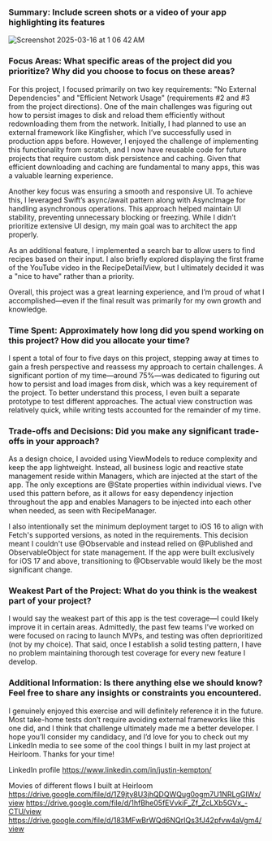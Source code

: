### Summary: Include screen shots or a video of your app highlighting its features
![Screenshot 2025-03-16 at 1 06 42 AM](https://github.com/user-attachments/assets/9df55c9f-80cd-4e85-99d6-016c1a0985cf)


### Focus Areas: What specific areas of the project did you prioritize? Why did you choose to focus on these areas?
For this project, I focused primarily on two key requirements: "No External Dependencies" and "Efficient Network Usage" 
(requirements #2 and #3 from the project directions). One of the main challenges was figuring out how to persist images 
to disk and reload them efficiently without redownloading them from the network. Initially, I had planned to use an external 
framework like Kingfisher, which I’ve successfully used in production apps before. However, I enjoyed the challenge of 
implementing this functionality from scratch, and I now have reusable code for future projects that require custom disk 
persistence and caching. Given that efficient downloading and caching are fundamental to many apps, this was a valuable learning experience.

Another key focus was ensuring a smooth and responsive UI. To achieve this, I leveraged Swift’s async/await pattern along 
with AsyncImage for handling asynchronous operations. This approach helped maintain UI stability, preventing unnecessary 
blocking or freezing. While I didn’t prioritize extensive UI design, my main goal was to architect the app properly.

As an additional feature, I implemented a search bar to allow users to find recipes based on their input. I also briefly 
explored displaying the first frame of the YouTube video in the RecipeDetailView, but I ultimately decided it was a "nice to have" 
rather than a priority.

Overall, this project was a great learning experience, and I’m proud of what I accomplished—even if the final result was 
primarily for my own growth and knowledge.

### Time Spent: Approximately how long did you spend working on this project? How did you allocate your time?
I spent a total of four to five days on this project, stepping away at times to gain a fresh perspective and reassess my 
approach to certain challenges. A significant portion of my time—around 75%—was dedicated to figuring out how to persist 
and load images from disk, which was a key requirement of the project. To better understand this process, I even built a
separate prototype to test different approaches. The actual view construction was relatively quick, while writing tests 
accounted for the remainder of my time.

### Trade-offs and Decisions: Did you make any significant trade-offs in your approach?
As a design choice, I avoided using ViewModels to reduce complexity and keep the app lightweight. Instead, all business 
logic and reactive state management reside within Managers, which are injected at the start of the app. The only exceptions
are @State properties within individual views. I've used this pattern before, as it allows for easy dependency injection 
throughout the app and enables Managers to be injected into each other when needed, as seen with RecipeManager.

I also intentionally set the minimum deployment target to iOS 16 to align with Fetch's supported versions, as noted in the 
requirements. This decision meant I couldn't use @Observable and instead relied on @Published and ObservableObject for 
state management. If the app were built exclusively for iOS 17 and above, transitioning to @Observable would likely be the 
most significant change.

### Weakest Part of the Project: What do you think is the weakest part of your project?
I would say the weakest part of this app is the test coverage—I could likely improve it in certain areas. Admittedly,
the past few teams I’ve worked on were focused on racing to launch MVPs, and testing was often deprioritized (not by my choice). 
That said, once I establish a solid testing pattern, I have no problem maintaining thorough test coverage for every 
new feature I develop.

### Additional Information: Is there anything else we should know? Feel free to share any insights or constraints you encountered.
I genuinely enjoyed this exercise and will definitely reference it in the future. Most take-home tests don’t require
avoiding external frameworks like this one did, and I think that challenge ultimately made me a better developer. 
I hope you’ll consider my candidacy, and I’d love for you to check out my LinkedIn media to see some of the cool 
things I built in my last project at Heirloom. Thanks for your time!

LinkedIn profile
https://www.linkedin.com/in/justin-kempton/

Movies of different flows I built at Heirloom
https://drive.google.com/file/d/1Z9jty8U3jhQDQWQug0ogm7U1NRLgGIWx/view
https://drive.google.com/file/d/1hfBhe05fEVvkiF_Zf_ZcLXb5GVx_-CTU/view
https://drive.google.com/file/d/183MFwBrWQd6NQrIQs3fJ42pfvw4aVgm4/view
